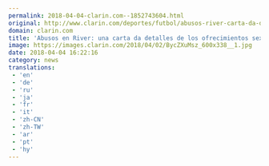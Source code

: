 ```yaml
---
permalink: 2018-04-04-clarin.com--1852743604.html
original: http://www.clarin.com/deportes/futbol/abusos-river-carta-da-detalles-ofrecimientos-sexuales-acusa-fotografo_0_SknKMuzjf.html
domain: clarin.com
title: 'Abusos en River: una carta da detalles de los ofrecimientos sexuales y acusa a un fotógrafo'
image: https://images.clarin.com/2018/04/02/BycZXuMsz_600x338__1.jpg
date: 2018-04-04 16:22:16
category: news
translations: 
 - 'en'
 - 'de'
 - 'ru'
 - 'ja'
 - 'fr'
 - 'it'
 - 'zh-CN'
 - 'zh-TW'
 - 'ar'
 - 'pt'
 - 'hy'
---
```


